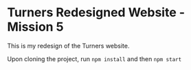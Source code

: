 # Turners Redesigned Website - Mission 5

This is my redesign of the Turners website. 

Upon cloning the project, run `npm install` and then `npm start`
